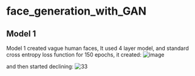 # face_generation_with_GAN

## Model 1
Model 1 created vague human faces, It used 4 layer model, and standard cross entropy loss function
for 150 epochs, it created:
![image](https://github.com/user-attachments/assets/e1af19b1-0707-4a4f-89e0-0f6a51415a7a)

and then started declining:
![33](https://github.com/user-attachments/assets/74835091-aca3-4018-a924-858ef207e060)

